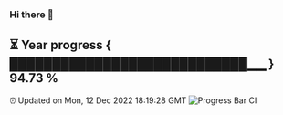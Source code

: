 ### Hi there 👋
⏳ Year progress { ████████████████████████████▁▁ } 94.73 %
---
⏰ Updated on Mon, 12 Dec 2022 18:19:28 GMT
![Progress Bar CI](https://github.com/liununu/liununu/workflows/Progress%20Bar%20CI/badge.svg)
